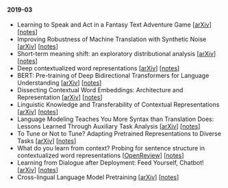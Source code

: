 #### 2019-03

- Learning to Speak and Act in a Fantasy Text Adventure Game [[arXiv](https://arxiv.org/abs/1903.03094)] [[notes](https://github.com/ganeshjawahar/phdbook/blob/master/notes/dialogue_and_interactive_systems/speak_act_fantasy_text_adventure_game.md)]
- Improving Robustness of Machine Translation with Synthetic Noise [[arXiv](https://arxiv.org/abs/1902.09508)] [[notes](https://github.com/ganeshjawahar/phdbook/blob/master/notes/machine_translation/robust_mt_with_synthetic_noise.md)]
- Short-term meaning shift: an exploratory distributional analysis [[arXiv](https://arxiv.org/abs/1809.03169)] [[notes](https://github.com/ganeshjawahar/phdbook/blob/master/notes/social_media/short-term_meaning_shift_exploratory_distributional_analysis.md)]
- Deep contextualized word representations [[arXiv](https://arxiv.org/abs/1802.05365)] [[notes](https://github.com/ganeshjawahar/phdbook/blob/master/notes/word-level_semantics/elmo.md)]
- BERT: Pre-training of Deep Bidirectional Transformers for Language Understanding [[arXiv](https://arxiv.org/abs/1810.04805)] [[notes](https://github.com/ganeshjawahar/phdbook/blob/master/notes/word-level_semantics/bert.md)]
- Dissecting Contextual Word Embeddings: Architecture and Representation [[arXiv](https://arxiv.org/abs/1808.08949)] [[notes](https://github.com/ganeshjawahar/phdbook/blob/master/notes/word-level_semantics/dissect_contextual_word_embeddings_archi_representation.md)]
- Linguistic Knowledge and Transferability of Contextual Representations [[arXiv](https://arxiv.org/abs/1903.08855)] [[notes](https://github.com/ganeshjawahar/phdbook/blob/master/notes/word-level_semantics/linguistic_knowledge_and_transferability_of_contextual_representations.md)]
- Language Modeling Teaches You More Syntax than Translation Does: Lessons Learned Through Auxiliary Task Analysis [[arXiv](https://arxiv.org/abs/1809.10040)] [[notes](https://github.com/ganeshjawahar/phdbook/blob/master/notes/word-level_semantics/lm_teach_more_syntax_than_mt.md)]
- To Tune or Not to Tune? Adapting Pretrained Representations to Diverse Tasks [[arXiv](https://arxiv.org/abs/1903.05987)] [[notes](https://github.com/ganeshjawahar/phdbook/blob/master/notes/word-level_semantics/to_tune_or_not_to_tune.md)]
- What do you learn from context? Probing for sentence structure in contextualized word representations [[OpenReview](https://openreview.net/forum?id=SJzSgnRcKX)] [[notes](https://github.com/ganeshjawahar/phdbook/blob/master/notes/word-level_semantics/what_do_you_learn_from_context_probing_sentence_structure_in_cwr.md)]
- Learning from Dialogue after Deployment: Feed Yourself, Chatbot! [[arXiv](https://arxiv.org/abs/1901.05415)] [[notes](https://github.com/ganeshjawahar/phdbook/blob/master/notes/dialogue_and_interactive_systems/feed_yourself_chatbot.md)]
- Cross-lingual Language Model Pretraining [[arXiv](https://arxiv.org/abs/1901.07291)] [[notes](https://github.com/ganeshjawahar/phdbook/blob/master/notes/multilinguality/cross_lingual_lm_pretraining.md)]


